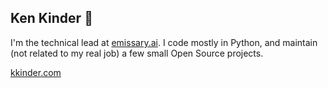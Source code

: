 ## Ken Kinder 👋

I'm the technical lead at [emissary.ai](https://emissary.ai/). I code mostly in Python, and maintain (not related to my real job) a few small Open Source projects.

[kkinder.com](https://kkinder.com)
